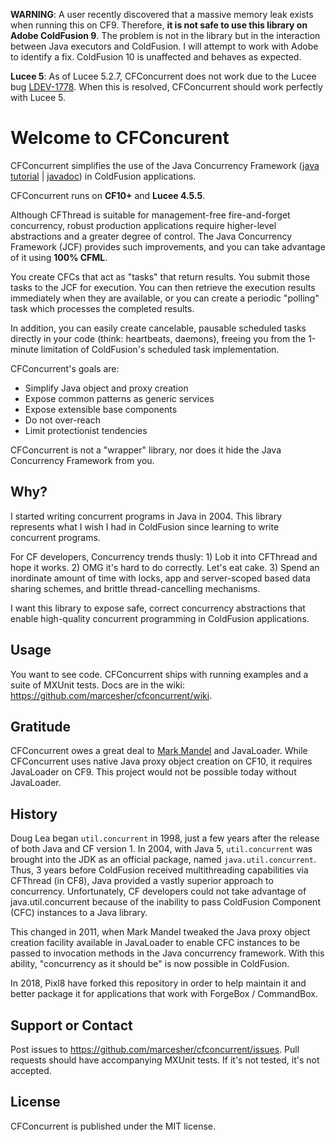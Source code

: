 **WARNING**: A user recently discovered that a massive memory leak exists when running this on CF9. Therefore, **it is not safe to use this library on Adobe ColdFusion 9**. The problem is not in the library but in the interaction between Java executors and ColdFusion. I will attempt to work with Adobe to identify a fix.  ColdFusion 10 is unaffected and behaves as expected.

**Lucee 5**: As of Lucee 5.2.7, CFConcurrent does not work due to the Lucee bug [LDEV-1778](https://luceeserver.atlassian.net/browse/LDEV-1778). When this is resolved, CFConcurrent should work perfectly with Lucee 5.

Welcome to CFConcurent
======================

CFConcurrent simplifies the use of the Java Concurrency Framework
([java tutorial](http://docs.oracle.com/javase/tutorial/essential/concurrency/executors.html) | [javadoc](http://docs.oracle.com/javase/7/docs/api/java/util/concurrent/package-summary.html))
in ColdFusion applications. 

CFConcurrent runs on **CF10+** and **Lucee 4.5.5**.


Although CFThread is suitable for management-free fire-and-forget concurrency, robust production applications
require higher-level abstractions and a greater degree of control.
The Java Concurrency Framework (JCF) provides such improvements, and you can take advantage of it using **100% CFML**.

You create CFCs that act as "tasks" that return results.
You submit those tasks to the JCF for execution.
You can then retrieve the execution results immediately when they are available,
or you can create a periodic "polling" task which processes the completed results.

In addition, you can easily create cancelable, pausable scheduled tasks directly in your code (think: heartbeats, daemons),
freeing you from the 1-minute limitation of ColdFusion's scheduled task implementation.

CFConcurrent's goals are:

* Simplify Java object and proxy creation
* Expose common patterns as generic services
* Expose extensible base components
* Do not over-reach
* Limit protectionist tendencies

CFConcurrent is not a "wrapper" library, nor does it hide the Java Concurrency Framework from you.

Why?
----

I started writing concurrent programs in Java in 2004. This library represents what I wish I had in ColdFusion since learning to write concurrent programs.

For CF developers, Concurrency trends thusly: 1) Lob it into CFThread and hope it works. 2) OMG it's hard to do correctly. Let's eat cake. 3) Spend an inordinate amount of time with locks, app and server-scoped based data sharing schemes, and brittle thread-cancelling mechanisms.

I want this library to expose safe, correct concurrency abstractions that enable high-quality concurrent programming in ColdFusion applications.

Usage
--------

You want to see code. CFConcurrent ships with running examples and a suite of MXUnit tests. Docs are in the wiki: https://github.com/marcesher/cfconcurrent/wiki. 


Gratitude
---------

CFConcurrent owes a great deal to [Mark Mandel](http://www.compoundtheory.com/) and JavaLoader. While CFConcurrent uses native Java proxy object creation on CF10, it requires JavaLoader on CF9. This project would not be possible today without JavaLoader.

History
-------

Doug Lea began `util.concurrent` in 1998, just a few years after the release of both Java and CF version 1. In 2004, with Java 5, `util.concurrent` was brought into the JDK as an official package, named `java.util.concurrent`. Thus, 3 years before ColdFusion received multithreading capabilities via CFThread (in CF8), Java provided a vastly superior approach to concurrency. Unfortunately, CF developers could not take advantage of java.util.concurrent because of the inability to pass ColdFusion Component (CFC) instances to a Java library.

This changed in 2011, when Mark Mandel tweaked the Java proxy object creation facility available in JavaLoader to enable CFC instances to be passed to invocation methods in the Java concurrency framework. With this ability, "concurrency as it should be" is now possible in ColdFusion. 

In 2018, Pixl8 have forked this repository in order to help maintain it and better package it for applications that work with ForgeBox / CommandBox.


Support or Contact
------------------

Post issues to https://github.com/marcesher/cfconcurrent/issues. 
Pull requests should have accompanying MXUnit tests. If it's not tested, it's not accepted.

License
--------

CFConcurrent is published under the MIT license.

